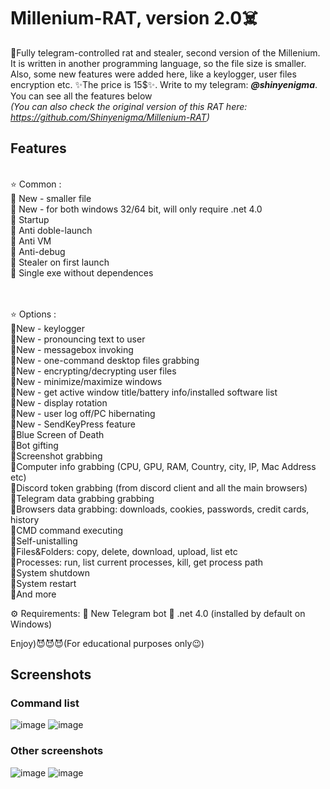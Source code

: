 # Millenium-RAT, version 2.0☠️
💎Fully telegram-controlled rat and stealer, second version of the Millenium. It is written in another programming language, so the file size is smaller. Also, some new features were added here, like a keylogger, user files encryption etc. ✨The price is 15$✨. Write to my telegram: <em>**@shinyenigma**</em>. You can see all the features below
<br /><em>(You can also check the original version of this RAT here: https://github.com/Shinyenigma/Millenium-RAT)</em>
## Features
<br />⭐️ Common :
<br />🔸 New - smaller file
<br />🔸 New - for both windows 32/64 bit, will only require .net 4.0
<br />🔹 Startup
<br />🔹 Anti doble-launch
<br />🔹 Anti VM
<br />🔹 Anti-debug
<br />🔹 Stealer on first launch
<br />🔹 Single exe without dependences

<br />
<br />⭐️ Options :
<br />🔶New - keylogger
<br />🔶New - pronouncing text to user
<br />🔶New - messagebox invoking
<br />🔶New - one-command desktop files grabbing
<br />🔶New - encrypting/decrypting user files
<br />🔶New - minimize/maximize windows
<br />🔶New - get active window title/battery info/installed software list
<br />🔶New - display rotation
<br />🔶New - user log off/PC hibernating
<br />🔶New - SendKeyPress feature
<br />🔹Blue Screen of Death
<br />🔹Bot gifting
<br />🔹Screenshot grabbing
<br />🔹Computer info grabbing (CPU, GPU, RAM, Country, city, IP, Mac Address etc)
<br />🔹Discord token grabbing (from discord client and all the main browsers)
<br />🔹Telegram data grabbing grabbing
<br />🔹Browsers data grabbing: downloads, cookies, passwords, credit cards, history
<br />🔹CMD command executing
<br />🔹Self-unistalling
<br />🔹Files&Folders: copy, delete, download, upload, list etc
<br />🔹Processes: run, list current processes, kill, get process path
<br />🔹System shutdown
<br />🔹System restart
<br />🔹And more

⚙️ Requirements:
🔸 New Telegram bot
🔸 .net 4.0 (installed by default on Windows)

Enjoy)😈😈😈(For educational purposes only😉)

## Screenshots
### Command list
![image](https://github.com/Shinyenigma/Millenium-RAT-2/assets/113016710/5cd7401b-3876-4c37-a62f-56f2bfa7e2a0)
![image](https://github.com/Shinyenigma/Millenium-RAT-2/assets/113016710/00b738f4-b4b1-4a63-b1b5-af977699c696)

### Other screenshots
![image](https://github.com/Shinyenigma/Millenium-RAT-2/assets/113016710/382ca704-96a6-446d-a7d7-a3765511556b)
![image](https://github.com/Shinyenigma/Millenium-RAT-2/assets/113016710/a3988a78-3ee4-493a-bb2e-ce3ac74bb210)


